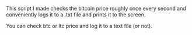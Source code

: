 This script I made checks the bitcoin price roughly once every second 
and conveniently logs it to a .txt file and prints it to the screen.

You can check btc or ltc price and log it to a text file (or not).
